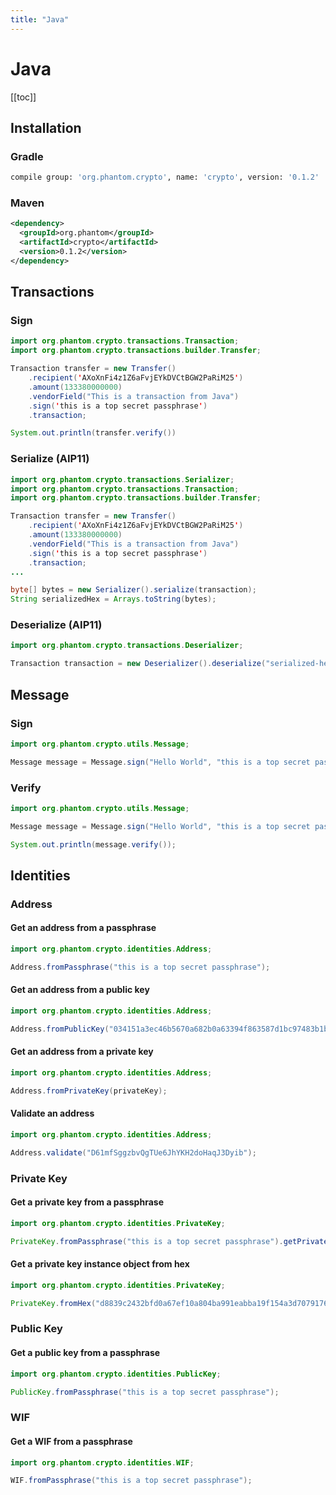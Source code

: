 ```yaml
---
title: "Java"
---
```


# Java

[[toc]]

## Installation

### Gradle

```bash
compile group: 'org.phantom.crypto', name: 'crypto', version: '0.1.2'
```

### Maven

```xml
<dependency>
  <groupId>org.phantom</groupId>
  <artifactId>crypto</artifactId>
  <version>0.1.2</version>
</dependency>
```

## Transactions

### Sign

```java
import org.phantom.crypto.transactions.Transaction;
import org.phantom.crypto.transactions.builder.Transfer;

Transaction transfer = new Transfer()
    .recipient('AXoXnFi4z1Z6aFvjEYkDVCtBGW2PaRiM25')
    .amount(133380000000)
    .vendorField("This is a transaction from Java")
    .sign('this is a top secret passphrase')
    .transaction;

System.out.println(transfer.verify())
```

### Serialize (AIP11)

```java
import org.phantom.crypto.transactions.Serializer;
import org.phantom.crypto.transactions.Transaction;
import org.phantom.crypto.transactions.builder.Transfer;

Transaction transfer = new Transfer()
    .recipient('AXoXnFi4z1Z6aFvjEYkDVCtBGW2PaRiM25')
    .amount(133380000000)
    .vendorField("This is a transaction from Java")
    .sign('this is a top secret passphrase')
    .transaction;
...

byte[] bytes = new Serializer().serialize(transaction);
String serializedHex = Arrays.toString(bytes);
```

### Deserialize (AIP11)

```java
import org.phantom.crypto.transactions.Deserializer;

Transaction transaction = new Deserializer().deserialize("serialized-hex");
```

## Message

### Sign

```java
import org.phantom.crypto.utils.Message;

Message message = Message.sign("Hello World", "this is a top secret passphrase");
```

### Verify

```java
import org.phantom.crypto.utils.Message;

Message message = Message.sign("Hello World", "this is a top secret passphrase");

System.out.println(message.verify());
```

## Identities

### Address

#### Get an address from a passphrase
```java
import org.phantom.crypto.identities.Address;

Address.fromPassphrase("this is a top secret passphrase");
```

#### Get an address from a public key
```java
import org.phantom.crypto.identities.Address;

Address.fromPublicKey("034151a3ec46b5670a682b0a63394f863587d1bc97483b1b6c70eb58e7f0aed192");
```

#### Get an address from a private key
```java
import org.phantom.crypto.identities.Address;

Address.fromPrivateKey(privateKey);
```

#### Validate an address
```java
import org.phantom.crypto.identities.Address;

Address.validate("D61mfSggzbvQgTUe6JhYKH2doHaqJ3Dyib");
```

### Private Key

#### Get a private key from a passphrase
```java
import org.phantom.crypto.identities.PrivateKey;

PrivateKey.fromPassphrase("this is a top secret passphrase").getPrivateKeyAsHex();
```

#### Get a private key instance object from hex
```java
import org.phantom.crypto.identities.PrivateKey;

PrivateKey.fromHex("d8839c2432bfd0a67ef10a804ba991eabba19f154a3d707917681d45822a5712").getPrivateKeyAsHex();
```

### Public Key

#### Get a public key from a passphrase
```java
import org.phantom.crypto.identities.PublicKey;

PublicKey.fromPassphrase("this is a top secret passphrase");
```

### WIF

#### Get a WIF from a passphrase
```java
import org.phantom.crypto.identities.WIF;

WIF.fromPassphrase("this is a top secret passphrase");
```
